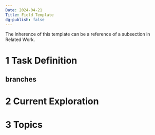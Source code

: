 ```yaml
---
Date: 2024-04-21
Title: Field Template
dg-publish: false
---
```

The inherence of this template can be a reference of a subsection in Related Work. 

# 1 Task Definition

## branches 
# 2 Current Exploration


# 3 Topics
